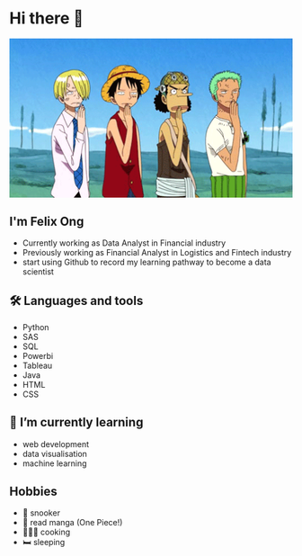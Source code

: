 # Hi there 👋

<div align="center">
<img hight="300" width="700" alt="GIF" align="center" src="https://github.com/davidjin7/davidjin7/blob/main/one_piece%20gif.gif">
</div>

## I'm Felix Ong 
  - Currently working as Data Analyst in Financial industry
  - Previously working as Financial Analyst in Logistics and Fintech industry
  - start using Github to record my learning pathway to become a data scientist

## 🛠 Languages and tools     
  - Python
  - SAS
  - SQL
  - Powerbi
  - Tableau
  - Java
  - HTML
  - CSS


## 🌱 I’m currently learning              
  - web development
  - data visualisation
  - machine learning 

## Hobbies 
  - 🎱 snooker
  - 📙 read manga (One Piece!) 
  - 👨🏻‍🍳 cooking
  - 🛏 sleeping
    
    



